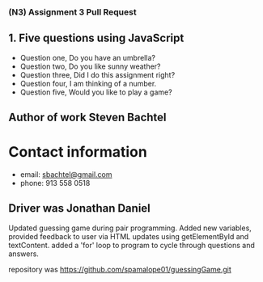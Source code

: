 ### (N3) Assignment 3 Pull Request

##  1. Five questions using JavaScript
- Question one, Do you have an umbrella?
- Question two, Do you like sunny weather?
- Question three, Did I do this assignment right?
- Question four, I am thinking of a number.
- Question five, Would you like to play a game?

## Author of work Steven Bachtel
# Contact information
  - email: sbachtel@gmail.com
  - phone: 913 558 0518

  ## Driver was Jonathan Daniel
  Updated guessing game during pair programming.  Added new variables, provided feedback to user via HTML updates using getElementById and textContent.  added a 'for' loop to program to cycle through questions and answers.  

  repository was https://github.com/spamalope01/guessingGame.git
